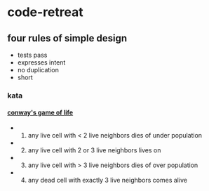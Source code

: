 # code-retreat

## four rules of simple design
* tests pass
* expresses intent
* no duplication
* short

### kata

#### [conway's game of life](https://en.wikipedia.org/wiki/Conway%27s_Game_of_Life#Rules)
* 1. any live cell with < 2 live neighbors dies of under population
* 2. any live cell with 2 or 3 live neighbors lives on
* 3. any live cell with > 3 live neighbors dies of over population
* 4. any dead cell with exactly 3 live neighbors comes alive
